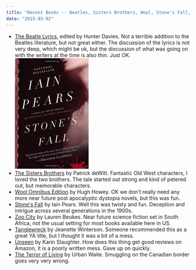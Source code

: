 ```yaml
---
title: "Recent Books -- Beatles, Sisters Brothers, Wool, Stone's Fall, Zoo City, Terror of Living"
date: "2015-03-02"
---
```


- [The Beatle Lyrics](http://www.amazon.com/Beatles-Lyrics-Unseen-Story-Behind-ebook/dp/B00I8289CI), edited by Hunter Davies. Not a terrible addition to the Beatles literature, but not great either. The discussion of the lyrics is not very deep, which might be ok, but the discussion of what was going on with the writers at the time is also thin. Just OK.[![stonesfall](images/stonesfall-200x300.jpg)](http://theludwigs.com/wp-content/uploads/2015/03/stonesfall.jpg)
- [The Sisters Brothers](http://www.amazon.com/Sisters-Brothers-Patrick-DeWitt-ebook/dp/B004CFA91Y) by Patrick deWitt. Fantastic Old West characters, I loved the two brothers. The tale started out strong and kind of petered out, but memorable characters.
- [Wool Omnibus Edition](http://www.amazon.com/Wool-Trilogy-Hugh-Howey-ebook/dp/B0071XO8RA) by Hugh Howey. OK we don't really need any more near future post apocalyptic dystopia novels, but this was fun.
- [Stone's Fall](http://www.amazon.com/Stones-Fall-Iain-Pears-ebook/dp/B001NLL0JA) by Iain Pears. Well this was twisty and fun. Deception and intrigue across several generations in the 1900s.
- [Zoo City](http://www.amazon.com/Zoo-City-Lauren-Beukes-ebook/dp/B003ZSIT0M) by Lauren Beukes. Near future science fiction set in South Africa, not the usual setting for most books available here in US.
- [Tanglewreck](http://www.amazon.com/Tanglewreck-Jeanette-Winterson-ebook/dp/B0055S2GT0) by Jeanette Winterson. Someone recommended this as a great YA title, but I thought it was a bit of a mess.
- [Unseen](http://www.amazon.com/Unseen-Will-Trent-Atlanta-Book-ebook/dp/B00AXIZ3HE) by Karin Slaughter. How does this thing get good reviews on Amazon, it is a poorly written mess. Gave up on quickly.
- [The Terror of Living](http://www.amazon.com/Terror-Living-Urban-Waite-ebook/dp/B00495ZE3A) by Urban Waite. Smuggling on the Canadian border goes very very wrong.
